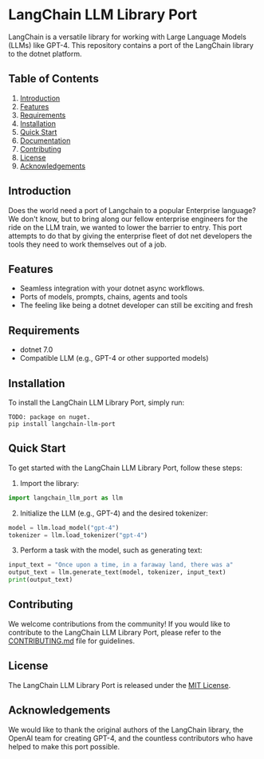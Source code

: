 # LangChain LLM Library Port

LangChain is a versatile library for working with Large Language Models (LLMs) like GPT-4. This repository contains a port of the LangChain library to the dotnet platform.  

## Table of Contents

1. [Introduction](#introduction)
2. [Features](#features)
3. [Requirements](#requirements)
4. [Installation](#installation)
5. [Quick Start](#quick-start)
6. [Documentation](#documentation)
7. [Contributing](#contributing)
8. [License](#license)
9. [Acknowledgements](#acknowledgements)

## Introduction

Does the world need a port of Langchain to a popular Enterprise language? We don't know, but to bring along our fellow enterprise engineers for the ride on the LLM train, we wanted to lower the barrier to entry.  This port attempts to do that by giving the enterprise fleet of dot net developers the tools they need to work themselves out of a job.

## Features

- Seamless integration with your dotnet async workflows.
- Ports of models, prompts, chains, agents and tools
- The feeling like being a dotnet developer can still be exciting and fresh

## Requirements

- dotnet 7.0
- Compatible LLM (e.g., GPT-4 or other supported models)

## Installation

To install the LangChain LLM Library Port, simply run:

```
TODO: package on nuget.
pip install langchain-llm-port 
```

## Quick Start

To get started with the LangChain LLM Library Port, follow these steps:

1. Import the library:

```python
import langchain_llm_port as llm
```

2. Initialize the LLM (e.g., GPT-4) and the desired tokenizer:

```python
model = llm.load_model("gpt-4")
tokenizer = llm.load_tokenizer("gpt-4")
```

3. Perform a task with the model, such as generating text:

```python
input_text = "Once upon a time, in a faraway land, there was a"
output_text = llm.generate_text(model, tokenizer, input_text)
print(output_text)
```

## Contributing

We welcome contributions from the community! If you would like to contribute to the LangChain LLM Library Port, please refer to the [CONTRIBUTING.md](./CONTRIBUTING.md) file for guidelines.

## License

The LangChain LLM Library Port is released under the [MIT License](./LICENSE).

## Acknowledgements

We would like to thank the original authors of the LangChain library, the OpenAI team for creating GPT-4, and the countless contributors who have helped to make this port possible.
